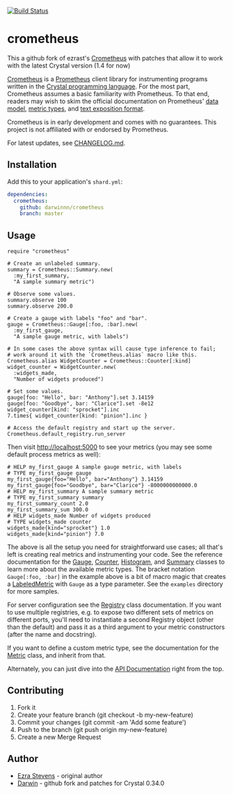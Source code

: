 [![Build Status](https://travis-ci.org/Darwinnn/crometheus.svg?branch=master)](https://travis-ci.org/Darwinnn/crometheus)
# crometheus

This a github fork of ezrast's [Crometheus](https://gitlab.com/ezrast/crometheus) with patches that allow it to work with the latest Crystal version (1.4 for now)

[Crometheus](https://gitlab.com/ezrast/crometheus) is a [Prometheus](https://prometheus.io/) client library for instrumenting programs written in the [Crystal programming language](https://crystal-lang.org/).
For the most part, Crometheus assumes a basic familiarity with Prometheus.
To that end, readers may wish to skim the official documentation on Prometheus' [data model](https://prometheus.io/docs/concepts/data_model/), [metric types](https://prometheus.io/docs/concepts/metric_types/), and [text exposition format](https://prometheus.io/docs/instrumenting/exposition_formats/#text-format-details).

Crometheus is in early development and comes with no guarantees. This project is not affiliated with or endorsed by Prometheus.

For latest updates, see [CHANGELOG.md](CHANGELOG.md).

## Installation

Add this to your application's `shard.yml`:

```yaml
dependencies:
  crometheus:
    github: darwinnn/crometheus
    branch: master
```

## Usage

```crystal
require "crometheus"

# Create an unlabeled summary.
summary = Crometheus::Summary.new(
  :my_first_summary,
  "A sample summary metric")

# Observe some values.
summary.observe 100
summary.observe 200.0

# Create a gauge with labels "foo" and "bar".
gauge = Crometheus::Gauge[:foo, :bar].new(
  :my_first_gauge,
  "A sample gauge metric, with labels")

# In some cases the above syntax will cause type inference to fail;
# work around it with the `Crometheus.alias` macro like this.
Crometheus.alias WidgetCounter = Crometheus::Counter[:kind]
widget_counter = WidgetCounter.new(
  :widgets_made,
  "Number of widgets produced")

# Set some values.
gauge[foo: "Hello", bar: "Anthony"].set 3.14159
gauge[foo: "Goodbye", bar: "Clarice"].set -8e12
widget_counter[kind: "sprocket"].inc
7.times{ widget_counter[kind: "pinion"].inc }

# Access the default registry and start up the server.
Crometheus.default_registry.run_server
```
Then visit [http://localhost:5000](http://localhost:5000) to see your
metrics (you may see some default process metrics as well):
```text
# HELP my_first_gauge A sample gauge metric, with labels
# TYPE my_first_gauge gauge
my_first_gauge{foo="Hello", bar="Anthony"} 3.14159
my_first_gauge{foo="Goodbye", bar="Clarice"} -8000000000000.0
# HELP my_first_summary A sample summary metric
# TYPE my_first_summary summary
my_first_summary_count 2.0
my_first_summary_sum 300.0
# HELP widgets_made Number of widgets produced
# TYPE widgets_made counter
widgets_made{kind="sprocket"} 1.0
widgets_made{kind="pinion"} 7.0
```

The above is all the setup you need for straightforward use cases; all that's left is creating real metrics and instrumenting your code.
See the reference documentation for the [Gauge](https://ezrast.gitlab.io/crometheus/Crometheus/Gauge.html), [Counter](https://ezrast.gitlab.io/crometheus/Crometheus/Counter.html), [Histogram](https://ezrast.gitlab.io/crometheus/Crometheus/Histogram.html), and [Summary](https://ezrast.gitlab.io/crometheus/Crometheus/Summary.html) classes to learn more about the available metric types.
The bracket notation `Gauge[:foo, :bar]` in the example above is a bit of macro magic that creates a [LabeledMetric](https://ezrast.gitlab.io/crometheus/Crometheus/Metric/LabeledMetric.html) with `Gauge` as a type parameter.
See the `examples` directory for more samples.

For server configuration see the [Registry](https://ezrast.gitlab.io/crometheus/Crometheus/Registry.html) class documentation.
If you want to use multiple registries, e.g. to expose two different sets of metrics on different ports, you'll need to instantiate a second Registry object (other than the default) and pass it as a third argument to your metric constructors (after the name and docstring).

If you want to define a custom metric type, see the documentation for the [Metric](https://ezrast.gitlab.io/crometheus/Crometheus/Metric.html) class, and inherit from that.

Alternately, you can just dive into the [API Documentation](https://ezrast.gitlab.io/crometheus) right from the top.

## Contributing

1. Fork it
2. Create your feature branch (git checkout -b my-new-feature)
3. Commit your changes (git commit -am 'Add some feature')
4. Push to the branch (git push origin my-new-feature)
5. Create a new Merge Request

## Author

- [Ezra Stevens](https://gitlab.com/ezrast) - original author
- [Darwin](https://github.com/darwinnn) - github fork and patches for Crystal 0.34.0

